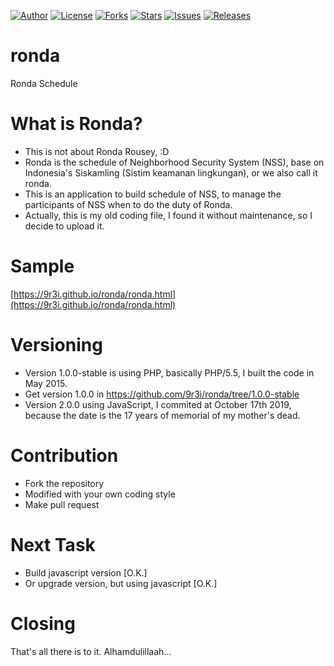 [![Author](https://img.shields.io/badge/author-9r3i-lightgrey.svg)](https://github.com/9r3i "9r3i")
[![License](https://img.shields.io/github/license/9r3i/ronda.svg)](https://github.com/9r3i/ronda/blob/master/license.txt "License")
[![Forks](https://img.shields.io/github/forks/9r3i/ronda.svg)](https://github.com/9r3i/ronda/network "Forks")
[![Stars](https://img.shields.io/github/stars/9r3i/ronda.svg)](https://github.com/9r3i/ronda/stargazers "Stars")
[![Issues](https://img.shields.io/github/issues/9r3i/ronda.svg)](https://github.com/9r3i/ronda/issues "Issues")
[![Releases](https://img.shields.io/github/release/9r3i/ronda.svg)](https://github.com/9r3i/ronda/releases "Releases")


# ronda
Ronda Schedule


# What is Ronda?
- This is not about Ronda Rousey, :D
- Ronda is the schedule of Neighborhood Security System (NSS), base on Indonesia's Siskamling (Sistim keamanan lingkungan), or we also call it ronda.
- This is an application to build schedule of NSS, to manage the participants of NSS when to do the duty of Ronda.
- Actually, this is my old coding file, I found it without maintenance, so I decide to upload it.


# Sample
[https://9r3i.github.io/ronda/ronda.html](https://9r3i.github.io/ronda/ronda.html)


# Versioning
- Version 1.0.0-stable is using PHP, basically PHP/5.5, I built the code in May 2015.
- Get version 1.0.0 in https://github.com/9r3i/ronda/tree/1.0.0-stable
- Version 2.0.0 using JavaScript, I commited at October 17th 2019, because the date is the 17 years of memorial of my mother's dead.


# Contribution
- Fork the repository
- Modified with your own coding style
- Make pull request


# Next Task
- Build javascript version [O.K.]
- Or upgrade version, but using javascript  [O.K.]


# Closing
That's all there is to it.
Alhamdulillaah...


